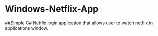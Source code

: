 # Windows-Netflix-App
##Simple C# Netflix login application that allows user to watch netflix in applications window.
